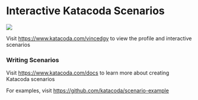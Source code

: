 # Interactive Katacoda Scenarios

[![](http://shields.katacoda.com/katacoda/vincedgy/count.svg)](https://www.katacoda.com/vincedgy "Get your profile on Katacoda.com")

Visit https://www.katacoda.com/vincedgy to view the profile and interactive scenarios

### Writing Scenarios
Visit https://www.katacoda.com/docs to learn more about creating Katacoda scenarios

For examples, visit https://github.com/katacoda/scenario-example
